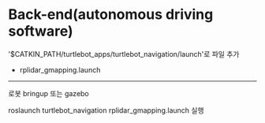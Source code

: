 # Back-end(autonomous driving software)

'$CATKIN_PATH/turtlebot_apps/turtlebot_navigation/launch'로 파일 추가

* rplidar_gmapping.launch

----

로봇 bringup 또는 gazebo 

roslaunch turtlebot_navigation rplidar_gmapping.launch 실행
